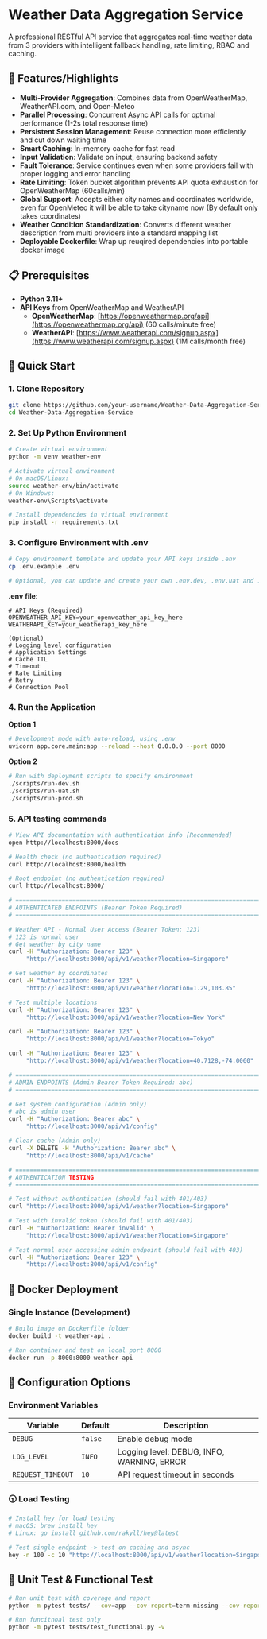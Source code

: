 # Weather Data Aggregation Service

A professional RESTful API service that aggregates real-time weather data from 3 providers with intelligent fallback handling, rate limiting, RBAC and caching.

## 🌟 Features/Highlights

- **Multi-Provider Aggregation**: Combines data from OpenWeatherMap, WeatherAPI.com, and Open-Meteo
- **Parallel Processing**: Concurrent Async API calls for optimal performance (1-2s total response time)
- **Persistent Session Management**: Reuse connection more efficiently and cut down waiting time
- **Smart Caching**: In-memory cache for fast read
- **Input Validation**: Validate on input, ensuring backend safety
- **Fault Tolerance**: Service continues even when some providers fail with proper logging and error handling
- **Rate Limiting**: Token bucket algorithm prevents API quota exhaustion for OpenWeatherMap (60calls/min)
- **Global Support**: Accepts either city names and coordinates worldwide, even for OpenMeteo it will be able to take cityname now (By default only takes coordinates)
- **Weather Condition Standardization**: Converts different weather description from multi providers into a standard mapping list
- **Deployable Dockerfile**: Wrap up reuqired dependencies into portable docker image

## 📋 Prerequisites

- **Python 3.11+**
- **API Keys** from OpenWeatherMap and WeatherAPI
    - **OpenWeatherMap**: [https://openweathermap.org/api](https://openweathermap.org/api) (60 calls/minute free)
    - **WeatherAPI**: [https://www.weatherapi.com/signup.aspx](https://www.weatherapi.com/signup.aspx) (1M calls/month free)


## 🚀 Quick Start

### 1. Clone Repository

```bash
git clone https://github.com/your-username/Weather-Data-Aggregation-Service.git
cd Weather-Data-Aggregation-Service
```

### 2. Set Up Python Environment

```bash
# Create virtual environment
python -m venv weather-env

# Activate virtual environment
# On macOS/Linux:
source weather-env/bin/activate
# On Windows:
weather-env\Scripts\activate

# Install dependencies in virtual environment
pip install -r requirements.txt
```

### 3. Configure Environment with .env

```bash
# Copy environment template and update your API keys inside .env
cp .env.example .env

# Optional, you can update and create your own .env.dev, .env.uat and .env.prod with different configuration for each environment
```

**.env file:**
```env
# API Keys (Required)
OPENWEATHER_API_KEY=your_openweather_api_key_here
WEATHERAPI_KEY=your_weatherapi_key_here

(Optional)
# Logging level configuration
# Application Settings
# Cache TTL
# Timeout
# Rate Limiting
# Retry
# Connection Pool
```

### 4. Run the Application
**Option 1**
```bash
# Development mode with auto-reload, using .env
uvicorn app.core.main:app --reload --host 0.0.0.0 --port 8000
```

**Option 2**
```bash
# Run with deployment scripts to specify environment
./scripts/run-dev.sh
./scripts/run-uat.sh
./scripts/run-prod.sh
```

### 5. API testing commands

```bash
# View API documentation with authentication info [Recommended]
open http://localhost:8000/docs

# Health check (no authentication required)
curl http://localhost:8000/health

# Root endpoint (no authentication required)
curl http://localhost:8000/

# ============================================================================
# AUTHENTICATED ENDPOINTS (Bearer Token Required)
# ============================================================================

# Weather API - Normal User Access (Bearer Token: 123)
# 123 is normal user
# Get weather by city name
curl -H "Authorization: Bearer 123" \
     "http://localhost:8000/api/v1/weather?location=Singapore"

# Get weather by coordinates  
curl -H "Authorization: Bearer 123" \
     "http://localhost:8000/api/v1/weather?location=1.29,103.85"

# Test multiple locations
curl -H "Authorization: Bearer 123" \
     "http://localhost:8000/api/v1/weather?location=New York"

curl -H "Authorization: Bearer 123" \
     "http://localhost:8000/api/v1/weather?location=Tokyo"

curl -H "Authorization: Bearer 123" \
     "http://localhost:8000/api/v1/weather?location=40.7128,-74.0060"

# ============================================================================
# ADMIN ENDPOINTS (Admin Bearer Token Required: abc)
# ============================================================================

# Get system configuration (Admin only)
# abc is admin user
curl -H "Authorization: Bearer abc" \
     "http://localhost:8000/api/v1/config"

# Clear cache (Admin only)
curl -X DELETE -H "Authorization: Bearer abc" \
     "http://localhost:8000/api/v1/cache"

# ============================================================================
# AUTHENTICATION TESTING
# ============================================================================

# Test without authentication (should fail with 401/403)
curl "http://localhost:8000/api/v1/weather?location=Singapore"

# Test with invalid token (should fail with 401/403)
curl -H "Authorization: Bearer invalid" \
     "http://localhost:8000/api/v1/weather?location=Singapore"

# Test normal user accessing admin endpoint (should fail with 403)
curl -H "Authorization: Bearer 123" \
     "http://localhost:8000/api/v1/config"

```

## 🐳 Docker Deployment

### Single Instance (Development)

```bash
# Build image on Dockerfile folder
docker build -t weather-api .

# Run container and test on local port 8000
docker run -p 8000:8000 weather-api
```

## 🔧 Configuration Options

### Environment Variables

| Variable | Default | Description |
|----------|---------|-------------|
| `DEBUG` | `false` | Enable debug mode |
| `LOG_LEVEL` | `INFO` | Logging level: DEBUG, INFO, WARNING, ERROR |
| `REQUEST_TIMEOUT` | `10` | API request timeout in seconds |

### 🕥 Load Testing  

```bash
# Install hey for load testing
# macOS: brew install hey
# Linux: go install github.com/rakyll/hey@latest

# Test single endpoint -> test on caching and async
hey -n 100 -c 10 "http://localhost:8000/api/v1/weather?location=Singapore"
```


## 🧪 Unit Test & Functional Test

```bash
# Run unit test with coverage and report
python -m pytest tests/ --cov=app --cov-report=term-missing --cov-report=html

# Run funcitnoal test only
python -m pytest tests/test_functional.py -v
```
